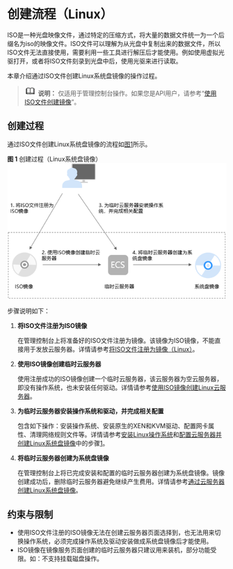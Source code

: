 # 创建流程（Linux）<a name="ims_01_0227"></a>

ISO是一种光盘映像文件，通过特定的压缩方式，将大量的数据文件统一为一个后缀名为iso的映像文件。ISO文件可以理解为从光盘中复制出来的数据文件，所以ISO文件无法直接使用，需要利用一些工具进行解压后才能使用。例如使用虚拟光驱打开，或者将ISO文件刻录到光盘中后，使用光驱来进行读取。

本章介绍通过ISO文件创建Linux系统盘镜像的操作过程。

>![](public_sys-resources/icon-note.gif) **说明：** 
>仅适用于管理控制台操作。如果您是API用户，请参考“[使用ISO文件创建镜像](https://support.huaweicloud.com/api-ims/ims_03_0801.html)”。

## 创建过程<a name="section1684943317"></a>

通过ISO文件创建Linux系统盘镜像的流程如[图1](#fig274601384111)所示。

**图 1**  创建过程（Linux系统盘镜像）<a name="fig274601384111"></a>  
![](figures/创建过程（Linux系统盘镜像）.png "创建过程（Linux系统盘镜像）")

步骤说明如下：

1.  **将ISO文件注册为ISO镜像**

    在管理控制台上将准备好的ISO文件注册为镜像。该镜像为ISO镜像，不能直接用于发放云服务器。详情请参考[将ISO文件注册为镜像（Linux）](将ISO文件注册为镜像（Linux）.md)。

2.  **使用ISO镜像创建临时云服务器**

    使用注册成功的ISO镜像创建一个临时云服务器，该云服务器为空云服务器，即没有操作系统，也未安装任何驱动。详情请参考[使用ISO镜像创建Linux云服务器](使用ISO镜像创建Linux云服务器.md)。

3.  **为临时云服务器安装操作系统和驱动，并完成相关配置**

    包含如下操作：安装操作系统、安装原生的XEN和KVM驱动、配置网卡属性、清理网络规则文件等。详情请参考[安装Linux操作系统](安装Linux操作系统.md)和[配置云服务器并创建Linux系统盘镜像](配置云服务器并创建Linux系统盘镜像.md)中的步骤[1](配置云服务器并创建Linux系统盘镜像.md#li249171184717)。

4.  **将临时云服务器创建为系统盘镜像**

    在管理控制台上将已完成安装和配置的临时云服务器创建为系统盘镜像。镜像创建成功后，删除临时云服务器避免继续产生费用。详情请参考[通过云服务器创建Linux系统盘镜像](通过云服务器创建Linux系统盘镜像.md)。


## 约束与限制<a name="section197731930114920"></a>

-   使用ISO文件注册的ISO镜像无法在创建云服务器页面选择到，也无法用来切换操作系统，必须完成操作系统及驱动安装做成系统盘镜像后才能使用。
-   ISO镜像在镜像服务页面创建的临时云服务器只建议用来装机，部分功能受限。如：不支持挂载磁盘操作。

